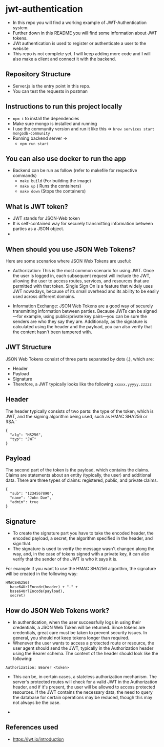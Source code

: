 # jwt-authentication

- In this repo you will find a working example of JWT-Authentication system.
- Further down in this README you will find some information about JWT tokens.
- JWt authentication is used to register or authenticate a user to the website
- This repo is not complete yet, I will keep adding more code and I will also make a client and connect it with the backend.

## Repository Structure

- Server.js is the entry point in this repo.
- You can test the requests in postman

## Instructions to run this project locally

- `npm i` to install the dependencies
- Make sure mongo is installed and running
- I use the community version and run it like this => `brew services start mongodb-community`
- Running backend server =>
  - `npm run start`

## You can also use docker to run the app

- Backend can be run as follow (refer to makefile for respective commands)
  - `make build` (For building the image)
  - `make up` ( Runs the containers)
  - `make down` (Stops the containers)

## What is JWT token?

- JWT stands for JSON-Web token
- It is self-contained way for securely transmitting information between parties as a JSON object.
-

## When should you use JSON Web Tokens?

Here are some scenarios where JSON Web Tokens are useful:

- Authorization: This is the most common scenario for using JWT. Once the user is logged in, each subsequent request will include the JWT, allowing the user to access routes, services, and resources that are permitted with that token. Single Sign On is a feature that widely uses JWT nowadays, because of its small overhead and its ability to be easily used across different domains.

- Information Exchange: JSON Web Tokens are a good way of securely transmitting information between parties. Because JWTs can be signed—for example, using public/private key pairs—you can be sure the senders are who they say they are. Additionally, as the signature is calculated using the header and the payload, you can also verify that the content hasn't been tampered with.

## JWT Structure

JSON Web Tokens consist of three parts separated by dots (.), which are:

- Header
- Payload
- Signature
- Therefore, a JWT typically looks like the following `xxxxx.yyyyy.zzzzz`

## Header

The header typically consists of two parts: the type of the token, which is JWT, and the signing algorithm being used, such as HMAC SHA256 or RSA.`

```
{
  "alg": "HS256",
  "typ": "JWT"
}
```

## Payload

The second part of the token is the payload, which contains the claims. Claims are statements about an entity (typically, the user) and additional data. There are three types of claims: registered, public, and private claims.

```
{
  "sub": "1234567890",
  "name": "John Doe",
  "admin": true
}
```

## Signature

- To create the signature part you have to take the encoded header, the encoded payload, a secret, the algorithm specified in the header, and sign that.
- The signature is used to verify the message wasn't changed along the way, and, in the case of tokens signed with a private key, it can also verify that the sender of the JWT is who it says it is.

For example if you want to use the HMAC SHA256 algorithm, the signature will be created in the following way:

```
HMACSHA256(
  base64UrlEncode(header) + "." +
  base64UrlEncode(payload),
  secret)
```

## How do JSON Web Tokens work?

- In authentication, when the user successfully logs in using their credentials, a JSON Web Token will be returned. Since tokens are credentials, great care must be taken to prevent security issues. In general, you should not keep tokens longer than required.
- Whenever the user wants to access a protected route or resource, the user agent should send the JWT, typically in the Authorization header using the Bearer schema. The content of the header should look like the following:

```
Authorization: Bearer <token>
```

- This can be, in certain cases, a stateless authorization mechanism. The server's protected routes will check for a valid JWT in the Authorization header, and if it's present, the user will be allowed to access protected resources. If the JWT contains the necessary data, the need to query the database for certain operations may be reduced, though this may not always be the case.

-

## References used

- https://jwt.io/introduction

